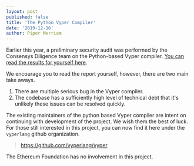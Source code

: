 ```yaml
---
layout: post
published: false
title: 'The Python Vyper Compiler'
date: '2019-12-16'
author: Piper Merriam
---
```


Earlier this year, a preliminary security audit was performed by the Consensys Diligence
team on the Python-based Vyper compiler.  [You can read the results for yourself here](https://diligence.consensys.net/audits/2019/10/vyper/).

We encourage you to read the report yourself, however, there are two main take
aways.

1. There are multiple serious bug in the Vyper compiler.
2. The codebase has a sufficiently high level of technical debt that it's unlikely these issues can be resolved quickly.

The existing maintainers of the python based Vyper compiler are intent on
continuing with development of the project.  We wish them the best of luck.
For those still interested in this project, you can now find it here under the
`vyperlang` github organization.

> https://github.com/vyperlang/vyper

The Ethereum Foundation has no involvement in this project.
